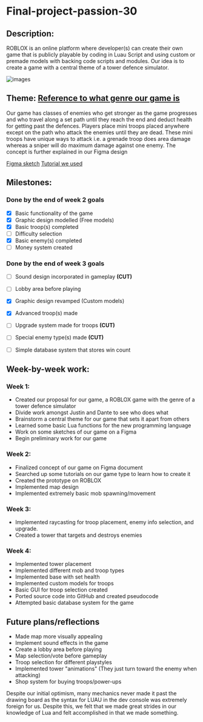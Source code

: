 # Final-project-passion-30

## Description: 

ROBLOX is an online platform where developer(s) can create their own game that is publicly playable by coding in Luau Script and using custom or premade models with backing code scripts and modules. Our idea is to create a game with a central theme of a tower defence simulator.

![images](https://devforum-uploads.s3.dualstack.us-east-2.amazonaws.com/uploads/original/4X/d/a/a/daa29e5cbfbb2782593d864b610e7294cd653262.png)

## Theme: [Reference to what genre our game is](https://en.wikipedia.org/wiki/Tower_defense)

Our game has classes of enemies who get stronger as the game progresses and who travel along a set path until they reach the end and deduct health for getting past the defences. Players place mini troops placed anywhere except on the path who attack the enemies until they are dead. These mini troops have unique ways to attack i.e. a grenade troop does area damage whereas a sniper will do maximum damage against one enemy. The concept is further explained in our Figma design

[Figma sketch](https://www.figma.com/design/6sJndmNCLdootVa2ORXTOx/Figma-basics?node-id=1669-162202&t=ZU76rB9vEwzVN5bx-1)
[Tutorial we used](https://www.youtube.com/playlist?list=PLtMUa6NlF10fEF1WOeDtuGcIn0RdUNL7c)

## Milestones:

 ### Done by the end of week 2 goals
- [x] Basic functionality of the game
- [x] Graphic design modelled (Free models)
- [x] Basic troop(s) completed 
- [ ] Difficulty selection
- [x] Basic enemy(s) completed
- [ ] Money system created

### Done by the end of week 3 goals

- [ ]  Sound design incorporated in gameplay **(CUT)**
- [ ]  Lobby area before playing
- [x]  Graphic design revamped (Custom models)
- [x]  Advanced troop(s) made
- [ ]  Upgrade system made for troops **(CUT)**
- [ ]  Special enemy type(s) made  **(CUT)**
- [ ]  Simple database system that stores win count



## Week-by-week work:

### Week 1:

- Created our proposal for our game, a ROBLOX game with the genre of a tower defence simulator
- Divide work amongst Justin and Dante to see who does what
- Brainstorm a central theme for our game that sets it apart from others
- Learned some basic Lua functions for the new programming language
- Work on some sketches of our game on a Figma 
- Begin preliminary work for our game

### Week 2:

- Finalized concept of our game on Figma document
- Searched up some tutorials on our game type to learn how to create it
- Created the prototype on ROBLOX
- Implemented map design
- Implemented extremely basic mob spawning/movement

### Week 3:

- Implemented raycasting for troop placement, enemy info selection, and upgrade.
- Created a tower that targets and destroys enemies

### Week 4:

- Implemented tower placement
- Implemented different mob and troop types
- Implemented base with set health
- Implemented custom models for troops
- Basic GUI for troop selection created
- Ported source code into GitHub and created pseudocode
- Attempted basic database system for the game

## Future plans/reflections

- Made map more visually appealing
- Implement sound effects in the game
- Create a lobby area before playing
- Map selection/vote before gameplay
- Troop selection for different playstyles
- Implemented tower "animations" (They just turn toward the enemy when attacking)
- Shop system for buying troops/power-ups

Despite our initial optimism, many mechanics never made it past the drawing board as the syntax for LUAU in the dev console was extremely foreign for us. Despite this, we felt that we made great strides in our knowledge of Lua and felt accomplished in that we made something.

